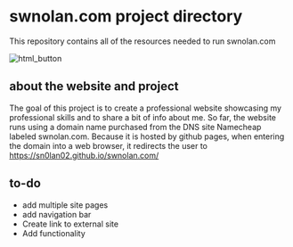 # swnolan.com project directory
This repository contains all of the resources needed to run swnolan.com

![html_button](https://img.shields.io/static/v1?logo=html5&labelColor=#E34F26&logoColor=#E34F26)

## about the website and project
The goal of this project is to create a professional website showcasing my professional skills and to share a bit of info about me. So far, the website runs using a domain name purchased from the DNS site Namecheap labeled swnolan.com. Because it is hosted by github pages, when entering the domain into a web browser, it redirects the user to https://sn0lan02.github.io/swnolan.com/

## to-do
- add multiple site pages
- add navigation bar
- Create link to external site
- Add functionality